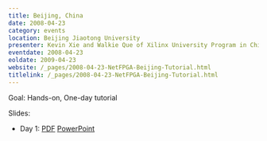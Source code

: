 ```yaml
---
title: Beijing, China
date: 2008-04-23
category: events
location: Beijing Jiaotong University
presenter: Kevin Xie and Walkie Que of Xilinx University Program in China and Lian Shu (Vero) Zheng of Huawei
eventdate: 2008-04-23
eoldate: 2009-04-23
website: /_pages/2008-04-23-NetFPGA-Beijing-Tutorial.html
titlelink: /_pages/2008-04-23-NetFPGA-Beijing-Tutorial.html
---
```


Goal: Hands-on, One-day tutorial

Slides:
- Day 1: [PDF](https://docs.google.com/open?id=0B4EuVzA5UdPReGRmbWQwQUhqWlE) [PowerPoint](https://docs.google.com/open?id=0B4EuVzA5UdPRWkk2SUNVQ1Y4NVE)
